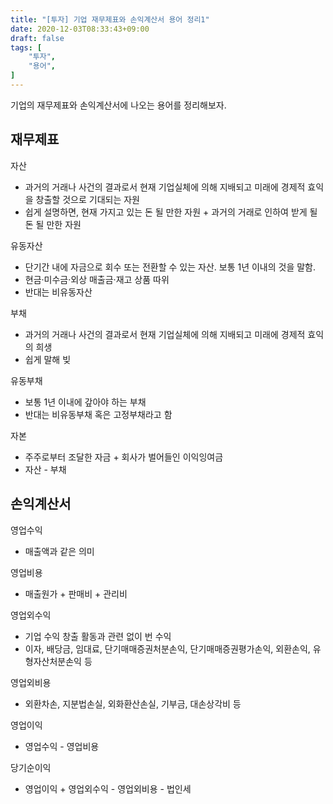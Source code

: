 ```yaml
---
title: "[투자] 기업 재무제표와 손익계산서 용어 정리1"
date: 2020-12-03T08:33:43+09:00
draft: false
tags: [
    "투자",
    "용어",
]
---
```


기업의 재무제표와 손익계산서에 나오는 용어를 정리해보자.

## 재무제표
자산
- 과거의 거래나 사건의 결과로서 현재 기업실체에 의해 지배되고 미래에 경제적 효익을 창출할 것으로 기대되는 자원
- 쉽게 설명하면, 현재 가지고 있는 돈 될 만한 자원 + 과거의 거래로 인하여 받게 될 돈 될 만한 자원

유동자산
- 단기간 내에 자금으로 회수 또는 전환할 수 있는 자산. 보통 1년 이내의 것을 말함. 
- 현금·미수금·외상 매출금·재고 상품 따위
- 반대는 비유동자산

부채
- 과거의 거래나 사건의 결과로서 현재 기업실체에 의해 지배되고 미래에 경제적 효익의 희생
- 쉽게 말해 빚

유동부채
- 보통 1년 이내에 갚아야 하는 부채
- 반대는 비유동부채 혹은 고정부채라고 함

자본
- 주주로부터 조달한 자금 + 회사가 벌어들인 이익잉여금
- 자산 - 부채


## 손익계산서

영업수익
- 매출액과 같은 의미

영업비용
- 매출원가 + 판매비 + 관리비

영업외수익
- 기업 수익 창출 활동과 관련 없이 번 수익
- 이자, 배당금, 임대료, 단기매매증권처분손익, 단기매매증권평가손익, 외환손익, 유형자산처분손익 등

영업외비용
- 외환차손, 지분법손실, 외화환산손실, 기부금, 대손상각비 등

영업이익
- 영업수익 - 영업비용

당기순이익
- 영업이익 + 영업외수익 - 영업외비용 - 법인세
